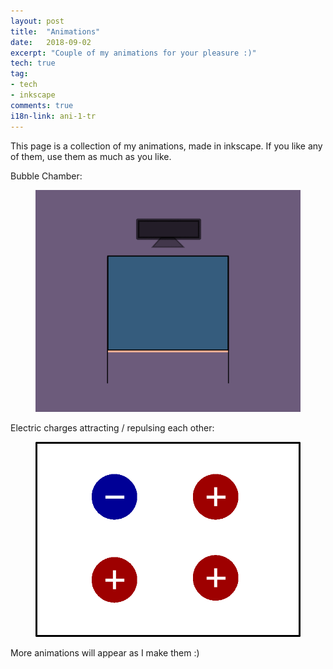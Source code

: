 ```yaml
---
layout: post
title:  "Animations"
date:   2018-09-02
excerpt: "Couple of my animations for your pleasure :)"
tech: true
tag:
- tech
- inkscape
comments: true
i18n-link: ani-1-tr
---
```


This page is a collection of my animations, made in inkscape. If you like any of them, use them as much as you like.

Bubble Chamber:

<figure class="animated_gif_frame">
        <img src="/assets/img/posts/2018-09-09-bubble/bubblechamber.gif" />
</figure>


Electric charges attracting / repulsing each other:

<figure class="animated_gif_frame">
        <img src="/assets/img/posts/2018-10-22-particle/charged-particles.gif"  />
</figure>


More animations will appear as I make them :)